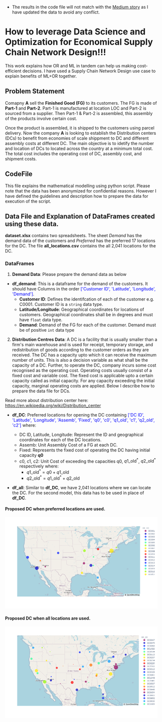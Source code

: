 - The results in the code file will not match with the [Medium story](https://medium.com/the-innovation/how-to-leverage-data-science-and-optimization-for-economical-supply-chain-network-design-d022f456447d) as I have updated the data to avoid any conflict.

# How to leverage Data Science and Optimization for Economical Supply Chain Network Design!!!
This work explains how OR and ML in tandem can help us making cost-efficient decisions. I have used a Supply Chain Network Design use case to explain benefits of ML+OR together.

## Problem Statement
Comapny __A__ sell the __Finished Good (FG)__ to its customers. The FG is made of __Part-1__ and __Part-2__. Part-1 is manufactured at location LOC and Part-2 is sourced from a supplier. Then Part-1 & Part-2 is assembled, this assembly of the products involve certain cost.
<br>


Once the product is assembled, it is shipped to the customers using parcel delivery. Now the company __A__ is looking to establish the Distribution centers (DCs) to benefit from economies of scale shippment to DC and different assembly costs at different DC. The main objective is to idetify the number and location of DCs to located across the country at a minimum total cost. The total cost includes the operating cost of DC, assembly cost, and shipment costs.

## CodeFile
This file explains the mathematical modelling using python script. Please note that the data has been anonymized for confidential reasons. However I have defined the guidelines and description how to prepare the data for execution of the script.

## Data File and Explanation of DataFrames created using these data.
__dataset.xlsx__ contains two spreadsheets. The sheet _Demand_ has the demand data of the customers and _Preferred_ has the preferred 17 locations for the DC. The file __all_locations.csv__ contains the all 2,041 locations for the DC.

### DataFrames
1. __Demand Data__: Please prepare the demand data as below
 * __df_demand__: This is a dataframe for the demand of the customers. It should have Columns in the order <font color=blue>['Customer ID', 'Latitude', 'Longitude', 'Demand']</font>.
   * __Customer ID__: Defines the identifcation of each of the customer e.g. C0001. Customer ID is a `string` data type.
   * __Latitude/Longitude__: Geographical coordinates for locations of customers. Geographical coordinates shall be in degrees and must have `float` data type.
   * __Demand__: Demand of the FG for each of the customer. Demand must be of positive `int` data type
  
  
2. __Distribution Centres Data__: A DC is a facility that is usually smaller than a firm's main warehouse and is used for receipt, temporary storage, and redistribution of goods according to the customer orders as they are received. The DC has a capacity upto which it can receive the maximum number of units. This is also a decision variable as what shall be the capacity of a DC. Further, to operate the DC, company incurs some cost recognised as the operating cost. Operating costs usually consist of a fixed cost and variable cost. The fixed cost is applicable upto a certain capacity called as initial capacity. For any capacity exceeding the initial capacity, marginal operating costs are applied. Below I describe how to prepare the data file for DCs.  

Read more about distribution center here: https://en.wikipedia.org/wiki/Distribution_center
 * __df_DC__: Preferred locations for opening the DC containing <font color=blue>['DC ID', 'Latitude', 'Longitude', 'Assemb', 'Fixed', 'q0', 'c0', 'q1_old', 'c1', 'q2_old', 'c2']</font>  where:
   * DC ID, Latitude, Longitude: Represent the ID and geographical coordinates for each of the DC locations.
   * Assemb: Unit Assembly Cost of a FG at each DC.
   * Fixed: Represents the fixed cost of operating the DC having initial capacity __q0__
   * c0, c1, c2: Unit Cost of exceeding the capacities q0, $q1\text{_old}^*$, $q2\text{_old}^*$ respectively where:
       * $q1\text{_old}^* = q0 + q1\text{_old}$
       * $q2\text{_old}^* = q1\text{_old}^* + q2\text{_old}$


* __df_all__: Similar to __df_DC__, we have 2,041 locations where we can locate the DC. For the second model, this data has to be used in place of __df_DC__.


#### Proposed DC when preferred locations are used.

![Proposed DC when preferred locations are used](./Before%20Clustering.png)

#### Proposed DC when all locations are used.

![Proposed DC when preferred locations are used](./After%20Clustering.png)
